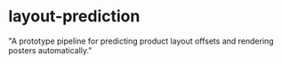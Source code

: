 # layout-prediction
"A prototype pipeline for predicting product layout offsets and rendering posters automatically."
